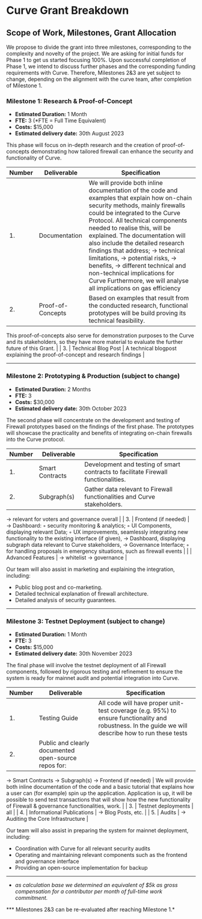 # Curve Grant Breakdown

## **Scope of Work, Milestones, Grant Allocation**

We propose to divide the grant into three milestones, corresponding to the complexity and novelty of the project. We are asking for initial funds for Phase 1 to get us started focusing 100%. Upon successful completion of Phase 1, we intend to discuss further phases and the corresponding funding requirements with Curve. Therefore, Milestones 2&3 are yet subject to change, depending on the alignment with the curve team, after completion of Milestone 1.

### **Milestone 1: Research & Proof-of-Concept**

- **Estimated Duration:** 1 Month
- **FTE:** 3 (*FTE = Full Time Equivalent)
- **Costs:** $15,000
- **Estimated delivery date:** 30th August 2023

This phase will focus on in-depth research and the creation of proof-of-concepts demonstrating how tailored firewall can enhance the security and functionality of Curve.

| Number | Deliverable | Specification |
| --- | --- | --- |
| 1. | Documentation | We will provide both inline documentation of the code and examples that explain how on-chain security methods, mainly firewalls could be integrated to the Curve Protocol. All technical components needed to realise this, will be explained. The documentation will also include the detailed research findings that address; → technical limitations, → potential risks, → benefits, → different technical and non-technical implications for Curve Furthermore, we will analyse all implications on gas efficiency  |
| 2. | Proof-of-Concepts | Based on examples that result from the conducted research, functional prototypes will be build proving its technical feasibility.

This proof-of-concepts also serve for demonstration purposes to the Curve and its stakeholders, so they have more material to evaluate the further future of this Grant. |
| 3. | Technical Blog Post | A technical blogpost explaining the proof-of-concept and research findings |

---

### Milestone 2: Prototyping & Production (subject to change)

- **Estimated Duration:** 2 Months
- **FTE:** 3
- **Costs:** $30,000
- **Estimated delivery date:** 30th October 2023

The second phase will concentrate on the development and testing of Firewall prototypes based on the findings of the first phase. The prototypes will showcase the practicality and benefits of integrating on-chain firewalls into the Curve protocol.

| Number | Deliverable | Specification |
| --- | --- | --- |
| 1. | Smart Contracts | Development and testing of smart contracts to facilitate Firewall functionalities. |
| 2. | Subgraph(s) | Gather data relevant to Firewall functionalities and Curve stakeholders.

→ relevant for voters and governance overall |
| 3. | Frontend (if needed) | → Dashboard: ◦ security monitoring & analytics; ◦ UI Components, displaying relevant Data; ◦ UX improvements, seamlessly integrating new functionality to the existing interface (if given), → Dashboard, displaying subgraph data relevant to Curve stakeholders, → Governance Interface; ◦ for handling proposals in emergency situations, such as firewall events |
|  | Advanced Features | → whitelist
→ governance |

Our team will also assist in marketing and explaining the integration, including:

- Public blog post and co-marketing.
- Detailed technical explanation of firewall architecture.
- Detailed analysis of security guarantees.

---

### Milestone 3: Testnet Deployment (subject to change)

- **Estimated Duration:** 1 Month
- **FTE:** 3
- **Costs:** $15,000
- **Estimated delivery date:** 30th November 2023

The final phase will involve the testnet deployment of all Firewall components, followed by rigorous testing and refinement to ensure the system is ready for mainnet audit and potential integration into Curve.

| Number | Deliverable | Specification |
| --- | --- | --- |
| 1. | Testing Guide | All code will have proper unit-test coverage (e.g. 95%) to ensure functionality and robustness. In the guide we will describe how to run these tests |
| 2. | Public and clearly documented open-source repos for:
→ Smart Contracts
→ Subgraph(s)
→ Frontend (if needed) | We will provide both inline documentation of the code and a basic tutorial that explains how a user can (for example) spin up the application. Application is up, it will be possible to send test transactions that will show how the new functionality of Firewall & governance functionalities, work. |
| 3. | Testnet deployments | all |
| 4. | Informational Publications | → Blog Posts, etc. |
| 5. | Audits | → Auditing the Core Infrastructure |

Our team will also assist in preparing the system for mainnet deployment, including:

- Coordination with Curve for all relevant security audits
- Operating and maintaining relevant components such as the frontend and governance interface
- Providing an open-source implementation for backup

---

* *as calculation base we determined an equivalent of $5k as gross compensation for a contributor per month of full-time work commitment.*

*** Milestones 2&3 can be re-evaluated after reaching Milestone 1.*
